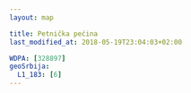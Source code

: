 ```yaml
---
layout: map

title: Petnička pećina
last_modified_at: 2018-05-19T23:04:03+02:00

WDPA: [328897]
geoSrbija:
  L1_183: [6]
---
```

